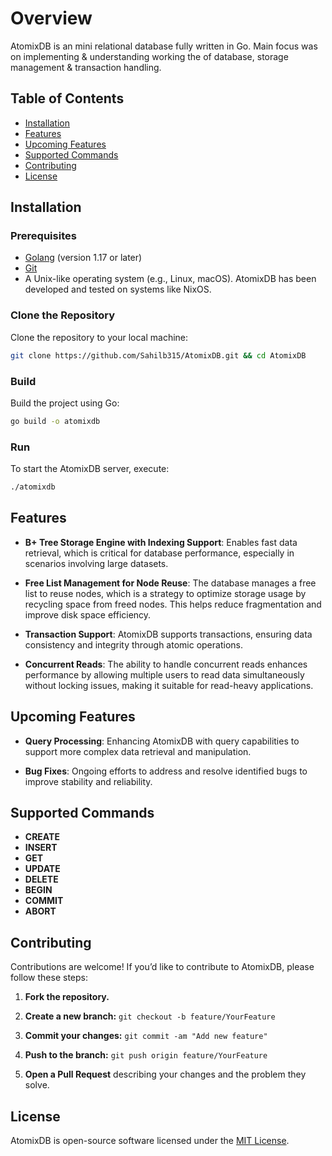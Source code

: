 # Overview
AtomixDB is an mini relational database fully written in Go.
Main focus was on implementing & understanding working the of database, storage management & transaction handling.

  
## Table of Contents 
- [Installation](#installation)  
- [Features](#features)  
- [Upcoming Features](#upcoming-features)
- [Supported Commands](#supported-commands)
- [Contributing](#contributing) 
- [License](#license) 


## Installation

### Prerequisites

-   [Golang](https://golang.org/dl/) (version 1.17 or later)
-   [Git](https://git-scm.com/downloads)
-   A Unix-like operating system (e.g., Linux, macOS). AtomixDB has been developed and tested on systems like NixOS.

### Clone the Repository

Clone the repository to your local machine:


```bash
git clone https://github.com/Sahilb315/AtomixDB.git && cd AtomixDB
```

### Build

Build the project using Go:


```bash
go build -o atomixdb
```

### Run

To start the AtomixDB server, execute:

```bash
./atomixdb
```

## Features
-   **B+ Tree Storage Engine with Indexing Support**: Enables fast data retrieval, which is critical for database performance, especially in scenarios involving large datasets.

-   **Free List Management for Node Reuse**: The database manages a free list to reuse nodes, which is a strategy to optimize storage usage by recycling space from freed nodes. This helps reduce fragmentation and improve disk space efficiency.

-   **Transaction Support**: AtomixDB supports transactions, ensuring data consistency and integrity through atomic operations.
-   **Concurrent Reads**: The ability to handle concurrent reads enhances performance by allowing multiple users to read data simultaneously without locking issues, making it suitable for read-heavy applications.




## Upcoming Features

-   **Query Processing**: Enhancing AtomixDB with query capabilities to support more complex data retrieval and manipulation.

-   **Bug Fixes**: Ongoing efforts to address and resolve identified bugs to improve stability and reliability.

## Supported Commands

-   **CREATE**
-   **INSERT**
-   **GET**
-   **UPDATE**
-   **DELETE**
-   **BEGIN**
-   **COMMIT**
-   **ABORT**

## Contributing

Contributions are welcome! If you’d like to contribute to AtomixDB, please follow these steps:

1.  **Fork the repository.**

2.  **Create a new branch:** `git checkout -b feature/YourFeature`

3.  **Commit your changes:** `git commit -am "Add new feature"`

4.  **Push to the branch:** `git push origin feature/YourFeature`

5.  **Open a Pull Request** describing your changes and the problem they solve.

## License

AtomixDB is open-source software licensed under the [MIT License](LICENSE).
